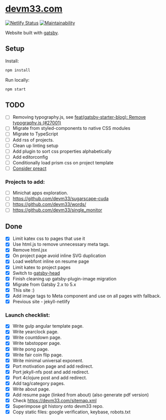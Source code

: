 # [devm33.com](https://devm33.com)

[![Netlify Status](https://api.netlify.com/api/v1/badges/c78b918f-2b19-453b-9db9-492b844a6e6d/deploy-status)](https://app.netlify.com/sites/devm33-com/deploys)
[![Maintainability](https://api.codeclimate.com/v1/badges/105482f3c9c668c64fc9/maintainability)](https://codeclimate.com/github/devm33/devm33.com/maintainability)

Website built with [gatsby](https://www.gatsbyjs.org).

## Setup

Install:

```sh
npm install
```

Run locally:

```sh
npm start
```

## TODO

- [ ] Removing typography.js, see 
      [feat(gatsby-starter-blog): Remove typography.js (#27001)](https://github.com/gatsbyjs/gatsby-starter-blog/commit/4955e4d569e51d27bf0ba2cbae85d5fdd94ad3b1#diff-26ca35c3be6d07c84bb77f1e63a1b19487279d5b9c9a9392179b3a35647e1254)
- [ ] Migrate from styled-components to native CSS modules
- [ ] Migrate to TypeScript
- [ ] Add rss of projects.
- [ ] Clean up linting setup
- [ ] Add plugin to sort css properties alphabetically
- [ ] Add editorconfig
- [ ] Conditionally load prism css on project template
- [ ] [Consider
  preact](https://www.gatsbyjs.com/docs/how-to/performance/improving-site-performance/#step-6-consider-using-the-preact-plugin)

### Projects to add:

- [ ] Minichat apps exploration.
- [ ] https://github.com/devm33/sugarscape-cuda
- [ ] https://github.com/devm33/words/
- [ ] https://github.com/devm33/single_monitor

## Done

- [x] Limit katex css to pages that use it
- [x] Use html.js to remove unnecessary meta tags.
- [x] Remove html.jsx
- [x] On project page avoid inline SVG duplication
- [x] Load webfont inline on resume page
- [x] Limit katex to project pages
- [x] Switch to [gatsby-head](https://www.gatsbyjs.com/docs/reference/built-in-components/gatsby-head/)
- [x] Finish cleaning up gatsby-plugin-image migration
- [x] Migrate from Gatsby 2.x to 5.x
- [x] This site :)
- [x] Add image tags to Meta component and use on all pages with fallback.
- [x] Previous site - jekyll-netlify

### Launch checklist:

- [x] Write gulp angular template page.
- [x] Write yearclock page.
- [x] Write countdown page.
- [x] Write tabstopper page.
- [x] Write pong page.
- [x] Write fair coin flip page.
- [x] Write minimal universal exponent.
- [x] Port motivation page and add redirect.
- [x] Port jekyll-nfs post and add redirect.
- [x] Port 4clojure post and add redirect.
- [x] Add tag/category pages.
- [x] Write about page.
- [x] Add resume page (linked from about) (also generate pdf version)
- [x] Check https://devm33.com/sitemap.xml
- [x] Superimpose git history onto devm33 repo.
- [x] Copy static files: google verification, keybase, robots.txt
